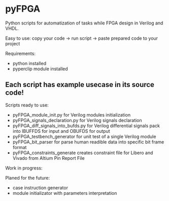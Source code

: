 # pyFPGA
Python scripts for automatization of tasks while FPGA design in Verilog and VHDL.

Easy to use: copy your code -> run script -> paste prepared code to your project

Requirements:
* python installed
* pyperclip module installed

## Each script has example usecase in its source code!
Scripts ready to use:
* pyFPGA_module_init.py  for Verilog modules initialization
* pyFPGA_signals_declaration.py  for Verilog signals declaration
* pyFPGA_diff_signals_into_bufds.py  for Verilog differential signals pack into IBUFFDS for input and OBUFDS for output
* pyFPGA_testbench_generator for unit test of a single Verilog module
* pyFPGA_bit_parser for parse human readible data into specific bit frame format
* pyFPGA_constraints_generate creates constraint file for Libero and Vivado from Altium Pin Report File

Work in progress:

Planed for the future:
* case instruction generator
* module initializator with parameters interpretation